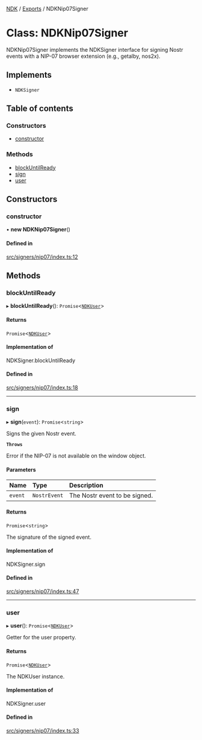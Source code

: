 [NDK](../README.md) / [Exports](../modules.md) / NDKNip07Signer

# Class: NDKNip07Signer

NDKNip07Signer implements the NDKSigner interface for signing Nostr events
with a NIP-07 browser extension (e.g., getalby, nos2x).

## Implements

- `NDKSigner`

## Table of contents

### Constructors

- [constructor](NDKNip07Signer.md#constructor)

### Methods

- [blockUntilReady](NDKNip07Signer.md#blockuntilready)
- [sign](NDKNip07Signer.md#sign)
- [user](NDKNip07Signer.md#user)

## Constructors

### constructor

• **new NDKNip07Signer**()

#### Defined in

[src/signers/nip07/index.ts:12](https://github.com/nostr-dev-kit/ndk/blob/5bceb9f/src/signers/nip07/index.ts#L12)

## Methods

### blockUntilReady

▸ **blockUntilReady**(): `Promise`<[`NDKUser`](NDKUser.md)\>

#### Returns

`Promise`<[`NDKUser`](NDKUser.md)\>

#### Implementation of

NDKSigner.blockUntilReady

#### Defined in

[src/signers/nip07/index.ts:18](https://github.com/nostr-dev-kit/ndk/blob/5bceb9f/src/signers/nip07/index.ts#L18)

___

### sign

▸ **sign**(`event`): `Promise`<`string`\>

Signs the given Nostr event.

**`Throws`**

Error if the NIP-07 is not available on the window object.

#### Parameters

| Name | Type | Description |
| :------ | :------ | :------ |
| `event` | `NostrEvent` | The Nostr event to be signed. |

#### Returns

`Promise`<`string`\>

The signature of the signed event.

#### Implementation of

NDKSigner.sign

#### Defined in

[src/signers/nip07/index.ts:47](https://github.com/nostr-dev-kit/ndk/blob/5bceb9f/src/signers/nip07/index.ts#L47)

___

### user

▸ **user**(): `Promise`<[`NDKUser`](NDKUser.md)\>

Getter for the user property.

#### Returns

`Promise`<[`NDKUser`](NDKUser.md)\>

The NDKUser instance.

#### Implementation of

NDKSigner.user

#### Defined in

[src/signers/nip07/index.ts:33](https://github.com/nostr-dev-kit/ndk/blob/5bceb9f/src/signers/nip07/index.ts#L33)
